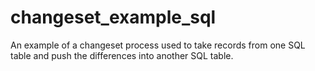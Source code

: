 # changeset_example_sql
An example of a changeset process used to take records from one SQL table and push the differences into another SQL table.
